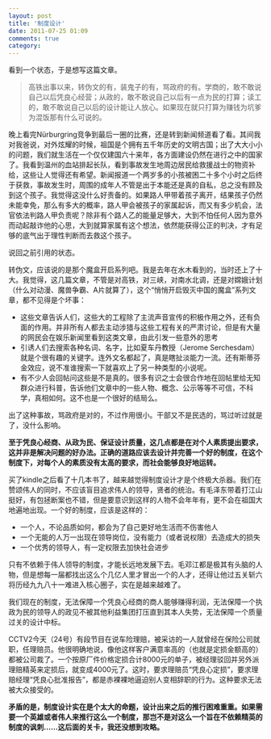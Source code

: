 ```yaml
---
layout: post
title: '制度设计'
date: 2011-07-25 01:09
comments: true
category: 
---
```

    

看到一个状态，于是想写这篇文章。

> 高铁出事以来，转伪文的有，装鬼子的有，骂政府的有。学商的，敢不敢说自己以后凭良心经营；从政的，敢不敢说自己以后有一点为民的打算；读工的，敢不敢说自己以后的设计能让人放心。如果现在就只打算为赚钱为坑爹为混饭那有什么可说的。

晚上看完Nürburgring竞争到最后一圈的比赛，还是转到新闻频道看了看。其间我对我爸说，对外炫耀的时候，祖国是个拥有五千年历史的文明古国；出了大大小小的问题，我们就生活在一个仅仅建国六十来年，各方面建设仍然在进行之中的国家了。我看到温州的血站排起长队，看到事故发生地周边居民给救援战士的物资补给，这些让人觉得还有希望。新闻报道一个两岁多的小孩被困二十多个小时之后终于获救，事故发生时，周围的成年人不管是出于本能还是真的自私，总之没有顾及到这个孩子。我觉得这没什么好责备的。如果路人甲带着孩子离开，结果孩子仍然未能幸免，那么有多大的概率，路人甲会被孩子的家属起诉，而又有多少机会，法官依法判路人甲负责呢？除非有个路人乙的能量足够大，大到不怕任何人因为意外而动起敲诈他的心思，大到就算家属有这个想法，依然能获得公正的判决，才有足够的底气出于理性判断而去救这个孩子。

说回之前引用的状态。

转伪文，应该说的是那个魔盒开启系列吧。我是去年在水木看到的，当时还上了十大。我觉得，这几篇文章，不管是对高铁，对三峡，对南水北调，还是对嫦娥计划（什么对动漫、魔兽争霸、A片就算了），这个“悄悄开启毁灭中国的魔盒”系列文章，都不见得是个坏事：

  * 这些文章告诉人们，这些大的工程除了主流声音宣传的积极作用之外，还有负面的作用。并非所有人都去主动涉猎与这些工程有关的严肃讨论，但是有大量的网民会在娱乐新闻里看到这类文章，由此引发一些意外的思考
  * 引诱人们去搜索各种名词、名字，比如夏车丹教授（Jerome Serchesdam）就是个很有趣的关键字。连外文名都起了，真是瞎扯淡能力一流。还有斯蒂芬金效应，说不准谁搜索一下就喜欢上了另一种类型的小说呢。
  * 有不少人会回帖问这些是不是真的。很多有识之士会很合作地在回帖里给无知群众进行科普，告诉他们文章中的一些人物、概念、公示等等不可信，不科学，真相如何。这不也是一个很好的结局么。

出了这种事故，骂政府是对的，不过作用很小。干部又不是民选的，骂过听过就是了，没什么影响。

**至于凭良心经商、从政为民、保证设计质量，这几点都是在对个人素质提出要求，这并非是解决问题的好办法。正确的道路应该去设计并完善一个好的制度，在这个制度下，对每个人的素质没有太高的要求，而社会能够良好地运转。**

买了kindle之后看了十几本书了，越来越觉得制度设计才是个终极大杀器。我们在赞颂伟人的同时，不应该盲目追求伟人的领导，贤者的统治。有毛泽东带着打江山挺好，有包拯断案也不错，但是要意识到这样的人物不会年年有，更不会在祖国大地遍地出现。一个好的制度，应该是这样的：

  * 一个人，不论品质如何，都会为了自己更好地生活而不伤害他人
  * 一个无能的人万一出现在领导岗位，没有能力（或者说权限）去造成大的损失
  * 一个优秀的领导人，有一定权限去加快社会进步

只有不依赖于伟人领导的制度，才能长远地发展下去。毛邓江都是极其有头脑的人物，但是想每一届都找出这么个几亿人里才冒出一个的人才，还得让他过五关斩六将历经九九八十一难进入核心圈子，实在是越来越难了。

我们现在的制度，无法保障一个凭良心经商的商人能够赚得利润，无法保障一个执政为民的领导人的政见不被其他利益集团打压直到其本人失势，无法保障一个质量过关的设计中标。

CCTV2今天（24号）有段节目在说车险理赔，被采访的一人就曾经在保险公司就职，任理赔员。他很明确地说，像他这样客户满意率高的（也就是定损金额高的）都被公司裁了。一个按原厂件价格定损合计8000元的单子，被经理驳回并另外派理赔精英来定损后，就变成4000元了。这时，要求理赔员“凭良心定损”，要求理赔经理“凭良心批准报告”，都是赤裸裸地逼迫别人变相辞职的行为。这种要求无法被大众接受的。

**矛盾的是，制度设计实在是个太大的命题，设计出来之后的推行困难重重。如果需要一个英雄或者伟人来推行这么一个制度，那岂不是对这么一个旨在不依赖精英的制度的讽刺……这后面的关卡，我还没想到攻略。**
